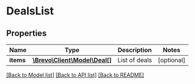 # DealsList

## Properties
Name | Type | Description | Notes
------------ | ------------- | ------------- | -------------
**items** | [**\Brevo\Client\Model\Deal[]**](Deal.md) | List of deals | [optional] 

[[Back to Model list]](../../README.md#documentation-for-models) [[Back to API list]](../../README.md#documentation-for-api-endpoints) [[Back to README]](../../README.md)



